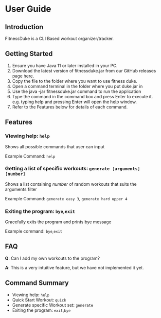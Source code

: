 # User Guide

## Introduction

FitnessDuke is a CLI Based workout organizer/tracker.

## Getting Started

1. Ensure you have Java 11 or later installed in your PC.
2. Download the latest version of fitnessduke.jar from our GitHub releases
   page [here](https://github.com/AY2223S2-CS2113-W13-2/tp/releases).
3. Copy the file to the folder where you want to use fitness duke.
4. Open a command terminal in the folder where you put duke.jar in
6. Use the java -jar fitnessduke.jar command to run the application
7. Type the command in the command box and press Enter to execute it.
   e.g. typing help and pressing Enter will open the help window.
8. Refer to the Features below for details of each command.

## Features

### Viewing help: ```help```

Shows all possible commands that user can input

Example Command: ```help```

### Getting a list of specific workouts: ```generate [arguments] [number]```

Shows a list containing *number* of random workouts that suits the arguments filter

Example Command: ```generate easy 3```, ```generate hard upper 4```

### Exiting the program: ```bye```,```exit```

Gracefully exits the program and prints bye message

Example command: ```bye```,```exit```

## FAQ

**Q**: Can I add my own workouts to the program?

**A**: This is a very intuitive feature, but we have not implemented it yet.

## Command Summary

* Viewing help: ```help```
* Quick Start Workout: ```quick```
* Generate specific Workout set: ```generate```
* Exiting the program: ```exit```,```bye```

